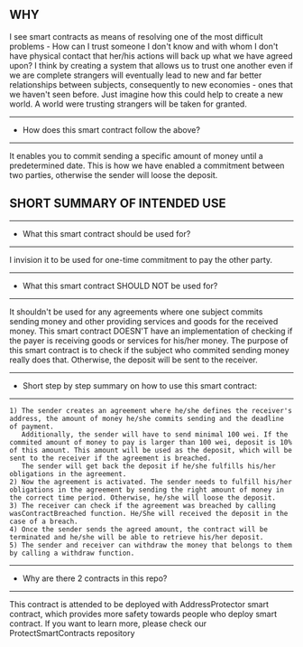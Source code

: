 

WHY
---

I see smart contracts as means of resolving one of the most difficult problems - How can I trust someone I don't know and with whom I don't have physical contact that her/his actions will back up what we have agreed upon?
I think by creating a system that allows us to trust one another even if we are complete strangers will eventually lead to new and far better relationships between subjects, consequently to new economies - ones that we haven't seen before.
Just imagine how this could help to create a new world. A world were trusting strangers will be taken for granted. 

-------------------------------------------------
* How does this smart contract follow the above?
-------------------------------------------------
It enables you to commit sending a specific amount of money until a predetermined date. This is how we have enabled a commitment between two parties, otherwise the sender will loose the deposit.

SHORT SUMMARY OF INTENDED USE
------------------------------

-----------------------------------------------
* What this smart contract should be used for?
-----------------------------------------------
I invision it to be used for one-time commitment to pay the other party. 

---------------------------------------------------
* What this smart contract SHOULD NOT be used for?
---------------------------------------------------
It shouldn't be used for any agreements where one subject commits sending money and other providing services and goods for the received money. 
This smart contract DOESN'T have an implementation of checking if the payer is receiving goods or services for his/her money.
The purpose of this smart contract is to check if the subject who commited sending money really does that. Otherwise, the deposit will be sent to the receiver.

---------------------------------------------------------------
* Short step by step summary on how to use this smart contract:
----------------------------------------------------------------
	1) The sender creates an agreement where he/she defines the receiver's address, the amount of money he/she commits sending and the deadline of payment.
	   Additionally, the sender will have to send minimal 100 wei. If the commited amount of money to pay is larger than 100 wei, deposit is 10% of this amount. This amount will be used as the deposit, which will be sent to the receiver if the agreement is breached.
	   The sender will get back the deposit if he/she fulfills his/her obligations in the agreement.
	2) Now the agreement is activated. The sender needs to fulfill his/her obligations in the agreement by sending the right amount of money in the correct time period. Otherwise, he/she will loose the deposit. 
	3) The receiver can check if the agreement was breached by calling wasContractBreached function. He/She will received the deposit in the case of a breach.
	4) Once the sender sends the agreed amount, the contract will be terminated and he/she will be able to retrieve his/her deposit.
	5) The sender and receiver can withdraw the money that belongs to them by calling a withdraw function.

------------------------------------------------------------------
* Why are there 2 contracts in this repo?
------------------------------------------------------------------
This contract is attended to be deployed with AddressProtector smart contract, which provides more safety towards people who deploy smart contract. If you want to learn more, please check our ProtectSmartContracts repository
